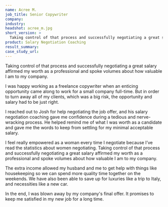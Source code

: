 ```yaml
---
name: Acree M.
job_title: Senior Copywriter
company: 
industry: 
headshot: acree_m.jpg
short_version: >
  Taking control of that process and successfully negotiating a great salary affirmed my worth as a professional and spoke volumes about how valuable I am to my company.
product: Salary Negotiation Coaching
result_summary: 
case_study_url: 
---
```


Taking control of that process and successfully negotiating a great salary affirmed my worth as a professional and spoke volumes about how valuable I am to my company.

I was happy working as a freelance copywriter when an enticing opportunity came along to work for a small company full-time. But in order to turn away all of my clients, which was a big risk, the opportunity and salary had to be just right.

I reached out to Josh for help negotiating the job offer, and his salary negotiation coaching gave me confidence during a tedious and nerve-wracking process. He helped remind me of what I was worth as a candidate and gave me the words to keep from settling for my minimal acceptable salary.

I feel really empowered as a woman every time I negotiate because I’ve read the statistics about women negotiating. Taking control of that process and successfully negotiating a great salary affirmed my worth as a professional and spoke volumes about how valuable I am to my company.

The extra income allowed my husband and me to get help with things like housekeeping so we can spend more quality time together on the weekends. We have also been able to save up for luxuries like a trip to Italy, and necessities like a new car.

In the end, I was blown away by my company's final offer. It promises to keep me satisfied in my new job for a long time.